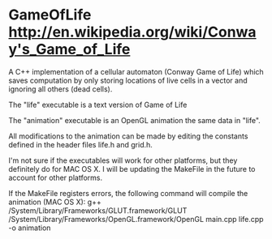 GameOfLife
http://en.wikipedia.org/wiki/Conway's_Game_of_Life
=================


A C++ implementation of a cellular automaton (Conway Game of Life) which saves computation by only storing locations of live cells in a vector and ignoring all others (dead cells).

The "life" executable is a text version of Game of Life

The "animation" executable is an OpenGL animation the same data in "life".

All modifications to the animation can be made by editing the constants defined in the header files life.h and grid.h.

I'm not sure if the executables will work for other platforms, but they definitely do for MAC OS X. I will be updating the MakeFile in the future to account for other platforms.

If the MakeFile registers errors, the following command will compile the animation (MAC OS X):
	g++ /System/Library/Frameworks/GLUT.framework/GLUT /System/Library/Frameworks/OpenGL.framework/OpenGL main.cpp life.cpp -o animation
